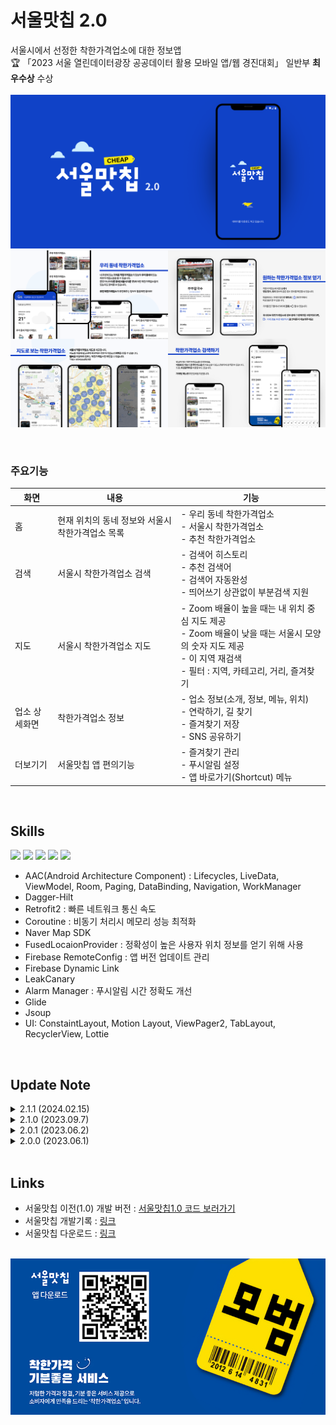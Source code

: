 # 서울맛칩 2.0</br>
서울시에서 선정한 착한가격업소에 대한 정보앱
</br>
🏆 「2023 서울 열린데이터광장 공공데이터 활용 모바일 앱/웹 경진대회」 일반부 **최우수상** 수상</br>
</br>
<img src="./img/그래픽.png">
</br>
<img src="./img/소개.png">
</br>

</br>

### 주요기능
화면|내용|기능
------|---|---
홈|현재 위치의 동네 정보와 서울시 착한가격업소 목록|- 우리 동네 착한가격업소</br>- 서울시 착한가격업소</br>- 추천 착한가격업소 
검색|서울시 착한가격업소 검색|- 검색어 히스토리</br>- 추천 검색어</br>- 검색어 자동완성</br>- 띄어쓰기 상관없이 부분검색 지원
지도|서울시 착한가격업소 지도|- Zoom 배율이 높을 때는 내 위치 중심 지도 제공</br>- Zoom 배율이 낮을 때는 서울시 모양의 숫자 지도 제공</br>- 이 지역 재검색</br>- 필터 : 지역, 카테고리, 거리, 즐겨찾기
업소 상세화면|착한가격업소 정보|- 업소 정보(소개, 정보, 메뉴, 위치)</br>- 연락하기, 길 찾기</br>- 즐겨찾기 저장</br>- SNS 공유하기
더보기기|서울맛칩 앱 편의기능|- 즐겨찾기 관리</br> - 푸시알림 설정</br> - 앱 바로가기(Shortcut) 메뉴

</br>

## Skills
<img src="https://img.shields.io/badge/Android-34A853?style=flat&logo=android&logoColor=white"/> <img src="https://img.shields.io/badge/Kotlin-7F52FF?style=flat&logo=Kotlin&logoColor=white"/> <img src="https://img.shields.io/badge/Firebase-FFCA28?style=flat&logo=firebase&logoColor=white"/> <img src="https://img.shields.io/badge/MVVM-000000?style=flat&logo=&logoColor=white"/> <img src="https://img.shields.io/badge/RESTful API-000000?style=flat&logo=&logoColor=000000"/> 
+ AAC(Android Architecture Component) : Lifecycles, LiveData, ViewModel, Room, Paging, DataBinding, Navigation, WorkManager
+ Dagger-Hilt
+ Retrofit2 : 빠른 네트워크 통신 속도
+ Coroutine : 비동기 처리시 메모리 성능 최적화
+ Naver Map SDK
+ FusedLocaionProvider : 정확성이 높은 사용자 위치 정보를 얻기 위해 사용
+ Firebase RemoteConfig : 앱 버전 업데이트 관리
+ Firebase Dynamic Link
+ LeakCanary
+ Alarm Manager : 푸시알림 시간 정확도 개선
+ Glide
+ Jsoup
+ UI: ConstaintLayout, Motion Layout, ViewPager2, TabLayout, RecyclerView, Lottie

</br>

## Update Note
<details><summary>2.1.1 (2024.02.15)</summary>
1. 북마크 기능 안정화 : 반복된 북마크 추가시 오류가 발생하는 현상 수정</br>
2. 지도 기능 안정화 : 더이상 중복된 마커가 생성되지 않습니다.</br>
3. 이외의 버그 수정 : 검색 후 재검색시 스크롤이 리셋되지 않는 현상, 부자연스러운 UI 애니메이션 수정</br>
4. 코드 리팩토링으로 코드 최적화(중복코드 개선 및 유지보수 성능 향상)</br>
</details>    
<details><summary>2.1.0 (2023.09.7)</summary>
1. 앱의 로딩속도 개선 : 기존 5초 -> 2초</br>
2. 지도에서 "재검색"기능 추가</br>
3. 착한가격업소 사진이 나오지 않는 현상 수정</br>
</details>    
<details><summary>2.0.1 (2023.06.2)</summary>
출시 후 버그 수정 : 동네 정보 불러오지 못하는 문제, 메뉴 정보를 네트워크에서 불러오지 못하는 문제
</details>   
<details><summary>2.0.0 (2023.06.1)</summary>
서울맛칩2.0을 출시합니다. 서울맛칩은 서울시에서 선정한 착한가격업소 정보앱입니다!
</details>   

</br>

## Links
+ 서울맛칩 이전(1.0) 개발 버전 : [서울맛칩1.0 코드 보러가기](https://github.com/SANDY-9/Project_matcheap-1.0)</br>
+ 서울맛칩 개발기록 : [링크](https://reflective-goose-443.notion.site/0b89bddfb6334d178d6f6c45f1d71182?pvs=4)</br>
+ 서울맛칩 다운로드 : [링크](https://play.google.com/store/apps/details?id=com.sandy.seoul_matcheap)</br></br>
<img src="./img/링크.png">
